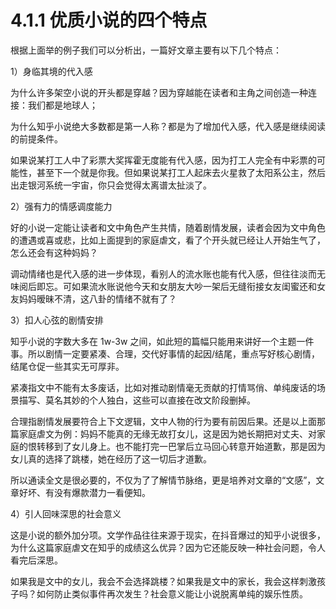 # 4.1.1 优质小说的四个特点

根据上面举的例子我们可以分析出，一篇好文章主要有以下几个特点：

1）身临其境的代入感

为什么许多架空小说的开头都是穿越？因为穿越能在读者和主角之间创造一种连接：我们都是地球人；

为什么知乎小说绝大多数都是第一人称？都是为了增加代入感，代入感是继续阅读的前提条件。

如果说某打工人中了彩票大奖挥霍无度能有代入感，因为打工人完全有中彩票的可能性，甚至下一个就是你我。但如果说某打工人起床去火星救了太阳系公主，然后出走银河系统一宇宙，你只会觉得太离谱太扯淡了。

2）强有力的情感调度能力

好的小说一定能让读者和文中角色产生共情，随着剧情发展，读者会因为文中角色的遭遇或喜或悲，比如上面提到的家庭虐文，看了个开头就已经让人开始生气了，怎么还会有这种妈妈？

调动情绪也是代入感的进一步体现，看别人的流水账也能有代入感，但往往淡而无味阅后即忘。可如果流水账说他今天和女朋友大吵一架后无缝衔接女友闺蜜还和女友妈妈暧昧不清，这八卦的情绪不就有了？

3）扣人心弦的剧情安排

知乎小说的字数大多在 1w-3w 之间，如此短的篇幅只能用来讲好一个主题一件事。所以剧情一定要紧凑、合理，交代好事情的起因/结尾，重点写好核心剧情，结尾仓促一些其实无可厚非。

紧凑指文中不能有太多废话，比如对推动剧情毫无贡献的打情骂俏、单纯废话的场景描写、莫名其妙的个人独白，这些可以直接在改文阶段删掉。

合理指剧情发展要符合上下文逻辑，文中人物的行为要有前因后果。还是以上面那篇家庭虐文为例：妈妈不能真的无缘无故打女儿，这是因为她长期把对丈夫、对家庭的恨转移到了女儿身上。也不能打完一巴掌后立马回心转意开始道歉，那是因为女儿真的选择了跳楼，她在经历了这一切后才道歉。

所以通读全文是很必要的，不仅为了了解情节脉络，更是培养对文章的“文感”，文章好坏、有没有爆款潜力一看便知。

4）引人回味深思的社会意义

这是小说的额外加分项。文学作品往往来源于现实，在抖音爆过的知乎小说很多，为什么这篇家庭虐文在知乎的成绩这么优异？因为它还能反映一种社会问题，令人看完后深思。

如果我是文中的女儿，我会不会选择跳楼？如果我是文中的家长，我会这样刺激孩子吗？如何防止类似事件再次发生？社会意义能让小说脱离单纯的娱乐性质。